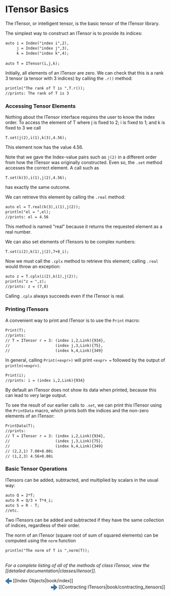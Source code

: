 # ITensor Basics

The ITensor, or intelligent tensor, is the basic tensor of the ITensor library.

The simplest way to construct an ITensor is to provide its indices:

    auto i = Index("index i",2),
         j = Index("index j",3),
         k = Index("index k",4);

    auto T = ITensor(i,j,k);

Initially, all elements of an ITensor are zero. We can check that this is a 
rank 3 tensor (a tensor with 3 indices) by calling the `.r()` method:
    
    println("The rank of T is ",T.r());
    //prints: The rank of T is 3

### Accessing Tensor Elements

Nothing about the ITensor interface requires the user to know the index order.
To access the element of T where j is fixed to 2; i is fixed to 1; and k is fixed to 3
we call

    T.set(j(2),i(1),k(3),4.56);

This element now has the value 4.56.

Note that we gave the Index-value pairs such as `j(2)` in a different order
from how the ITensor was originally constructed. Even so, the `.set` method 
accesses the correct element. A call such as 

    T.set(k(3),i(1),j(2),4.56);

has exactly the same outcome.

We can retrieve this element by calling the `.real` method:

    auto el = T.real(k(3),i(1),j(2));
    println("el = ",el);
    //prints: el = 4.56

This method is named "real" because it returns the requested 
element as a real number.

We can also set elements of ITensors to be complex numbers:

    T.set(i(2),k(1),j(2),7+8_i);

Now we must call the `.cplx` method to retrieve this element; calling
`.real` would throw an exception:

    auto z = T.cplx(i(2),k(1),j(2));
    println("z = ",z);
    //prints: z = (7,8)

Calling `.cplx` always succeeds even if the ITensor is real.

### Printing ITensors 

A convenient way to print and ITensor is to use the `Print` macro:

    Print(T);
    //prints: 
    // T = ITensor r = 3: (index i,2,Link){934}, 
    //                    (index j,3,Link){75}, 
    //                    (index k,4,Link){349}

In general, calling `Print(<expr>)` will print `<expr> =` followed by the output of `println(<expr>)`.

    Print(i);
    //prints: i = (index i,2,Link){934}

By default an ITensor does not show its data when printed, because 
this can lead to very large output.

To see the result of our earlier calls to `.set`, we can print this ITensor
using the `PrintData` macro, which prints both the indices and the
non-zero elements of an ITensor:

    PrintData(T);
    //prints: 
    // T = ITensor r = 3: (index i,2,Link){934}, 
    //                    (index j,3,Link){75}, 
    //                    (index k,4,Link){349}
    // (2,2,1) 7.00+8.00i
    // (1,2,3) 4.56+0.00i

### Basic Tensor Operations

ITensors can be added, subtracted, and multiplied by scalars in the usual way:

    auto Q = 2*T;
    auto R = Q/3 + T*4_i;
    auto S = R - T;
    //etc.

Two ITensors can be added and subtracted if they have the same 
collection of indices, regardless of their order.

The norm of an ITensor (square root of sum of squared elements) can be computed
using the `norm` function

    println("The norm of T is ",norm(T));





<br/>
<i>For a complete listing of all of the methods of class ITensor, view the
[[detailed documentation|classes/itensor]].</i>


<!-- Commented out for now

### Other ITensor Constructors

To construct a scalar ITensor with a single real or complex 
element x, call

    auto S = ITensor(x);

Constructing an ITensor with a set of Index-value pairs sets
the corresponding element to 1, leaving the rest zero:

    auto F = ITensor(i(2),k(1));

    println(F.real(i(2),k(1)));
    //prints: 1

    println(F.real(i(1),k(1)));
    //prints: 0

This constructor is very handy for creating ITensors which
"pick out" a single element of another tensor.

-->


<span style="float:left;"><img src="../../left_arrow.png" width="20px" style="vertical-align:middle;"/> 
[[Index Objects|book/index]]
</span>
<span style="float:right;"><img src="../../right_arrow.png" width="20px" style="vertical-align:middle;"/> 
[[Contracting ITensors|book/contracting_itensors]]
</span>
